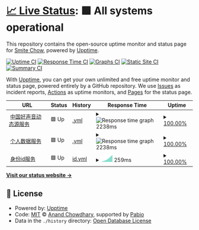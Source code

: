 # [📈 Live Status](https://status.hukoubook.com): <!--live status--> **🟩 All systems operational**

This repository contains the open-source uptime monitor and status page for [Smite Chow](https://www.smitechow.com), powered by [Upptime](https://github.com/upptime/upptime).

[![Uptime CI](https://github.com/lovemyliwu/uptime/workflows/Uptime%20CI/badge.svg)](https://github.com/lovemyliwu/uptime/actions?query=workflow%3A%22Uptime+CI%22)
[![Response Time CI](https://github.com/lovemyliwu/uptime/workflows/Response%20Time%20CI/badge.svg)](https://github.com/lovemyliwu/uptime/actions?query=workflow%3A%22Response+Time+CI%22)
[![Graphs CI](https://github.com/lovemyliwu/uptime/workflows/Graphs%20CI/badge.svg)](https://github.com/lovemyliwu/uptime/actions?query=workflow%3A%22Graphs+CI%22)
[![Static Site CI](https://github.com/lovemyliwu/uptime/workflows/Static%20Site%20CI/badge.svg)](https://github.com/lovemyliwu/uptime/actions?query=workflow%3A%22Static+Site+CI%22)
[![Summary CI](https://github.com/lovemyliwu/uptime/workflows/Summary%20CI/badge.svg)](https://github.com/lovemyliwu/uptime/actions?query=workflow%3A%22Summary+CI%22)

With [Upptime](https://upptime.js.org), you can get your own unlimited and free uptime monitor and status page, powered entirely by a GitHub repository. We use [Issues](https://github.com/lovemyliwu/uptime/issues) as incident reports, [Actions](https://github.com/lovemyliwu/uptime/actions) as uptime monitors, and [Pages](https://status.hukoubook.com) for the status page.

<!--start: status pages-->
<!-- This summary is generated by Upptime (https://github.com/upptime/upptime) -->
<!-- Do not edit this manually, your changes will be overwritten -->
<!-- prettier-ignore -->
| URL | Status | History | Response Time | Uptime |
| --- | ------ | ------- | ------------- | ------ |
| <img alt="" src="https://icons.duckduckgo.com/ip3/feedg.hukoubook.com.ico" height="13"> [中国好声音动态源服务](https://feedg.hukoubook.com/.well-known/did.json) | 🟩 Up | [.yml](https://github.com/lovemyliwu/uptime/commits/HEAD/history/.yml) | <details><summary><img alt="Response time graph" src="./graphs//response-time-week.png" height="20"> 2238ms</summary><br><a href="https://status.hukoubook.com/history/"><img alt="Response time 2238" src="https://img.shields.io/endpoint?url=https%3A%2F%2Fraw.githubusercontent.com%2Flovemyliwu%2Fuptime%2FHEAD%2Fapi%2F%2Fresponse-time.json"></a><br><a href="https://status.hukoubook.com/history/"><img alt="24-hour response time 2238" src="https://img.shields.io/endpoint?url=https%3A%2F%2Fraw.githubusercontent.com%2Flovemyliwu%2Fuptime%2FHEAD%2Fapi%2F%2Fresponse-time-day.json"></a><br><a href="https://status.hukoubook.com/history/"><img alt="7-day response time 2238" src="https://img.shields.io/endpoint?url=https%3A%2F%2Fraw.githubusercontent.com%2Flovemyliwu%2Fuptime%2FHEAD%2Fapi%2F%2Fresponse-time-week.json"></a><br><a href="https://status.hukoubook.com/history/"><img alt="30-day response time 2238" src="https://img.shields.io/endpoint?url=https%3A%2F%2Fraw.githubusercontent.com%2Flovemyliwu%2Fuptime%2FHEAD%2Fapi%2F%2Fresponse-time-month.json"></a><br><a href="https://status.hukoubook.com/history/"><img alt="1-year response time 2238" src="https://img.shields.io/endpoint?url=https%3A%2F%2Fraw.githubusercontent.com%2Flovemyliwu%2Fuptime%2FHEAD%2Fapi%2F%2Fresponse-time-year.json"></a></details> | <details><summary><a href="https://status.hukoubook.com/history/">100.00%</a></summary><a href="https://status.hukoubook.com/history/"><img alt="All-time uptime 100.00%" src="https://img.shields.io/endpoint?url=https%3A%2F%2Fraw.githubusercontent.com%2Flovemyliwu%2Fuptime%2FHEAD%2Fapi%2F%2Fuptime.json"></a><br><a href="https://status.hukoubook.com/history/"><img alt="24-hour uptime 100.00%" src="https://img.shields.io/endpoint?url=https%3A%2F%2Fraw.githubusercontent.com%2Flovemyliwu%2Fuptime%2FHEAD%2Fapi%2F%2Fuptime-day.json"></a><br><a href="https://status.hukoubook.com/history/"><img alt="7-day uptime 100.00%" src="https://img.shields.io/endpoint?url=https%3A%2F%2Fraw.githubusercontent.com%2Flovemyliwu%2Fuptime%2FHEAD%2Fapi%2F%2Fuptime-week.json"></a><br><a href="https://status.hukoubook.com/history/"><img alt="30-day uptime 100.00%" src="https://img.shields.io/endpoint?url=https%3A%2F%2Fraw.githubusercontent.com%2Flovemyliwu%2Fuptime%2FHEAD%2Fapi%2F%2Fuptime-month.json"></a><br><a href="https://status.hukoubook.com/history/"><img alt="1-year uptime 100.00%" src="https://img.shields.io/endpoint?url=https%3A%2F%2Fraw.githubusercontent.com%2Flovemyliwu%2Fuptime%2FHEAD%2Fapi%2F%2Fuptime-year.json"></a></details>
| <img alt="" src="https://icons.duckduckgo.com/ip3/network.hukoubook.com.ico" height="13"> [个人数据服务](https://network.hukoubook.com/xrpc/_health) | 🟩 Up | [.yml](https://github.com/lovemyliwu/uptime/commits/HEAD/history/.yml) | <details><summary><img alt="Response time graph" src="./graphs//response-time-week.png" height="20"> 2238ms</summary><br><a href="https://status.hukoubook.com/history/"><img alt="Response time 2238" src="https://img.shields.io/endpoint?url=https%3A%2F%2Fraw.githubusercontent.com%2Flovemyliwu%2Fuptime%2FHEAD%2Fapi%2F%2Fresponse-time.json"></a><br><a href="https://status.hukoubook.com/history/"><img alt="24-hour response time 2238" src="https://img.shields.io/endpoint?url=https%3A%2F%2Fraw.githubusercontent.com%2Flovemyliwu%2Fuptime%2FHEAD%2Fapi%2F%2Fresponse-time-day.json"></a><br><a href="https://status.hukoubook.com/history/"><img alt="7-day response time 2238" src="https://img.shields.io/endpoint?url=https%3A%2F%2Fraw.githubusercontent.com%2Flovemyliwu%2Fuptime%2FHEAD%2Fapi%2F%2Fresponse-time-week.json"></a><br><a href="https://status.hukoubook.com/history/"><img alt="30-day response time 2238" src="https://img.shields.io/endpoint?url=https%3A%2F%2Fraw.githubusercontent.com%2Flovemyliwu%2Fuptime%2FHEAD%2Fapi%2F%2Fresponse-time-month.json"></a><br><a href="https://status.hukoubook.com/history/"><img alt="1-year response time 2238" src="https://img.shields.io/endpoint?url=https%3A%2F%2Fraw.githubusercontent.com%2Flovemyliwu%2Fuptime%2FHEAD%2Fapi%2F%2Fresponse-time-year.json"></a></details> | <details><summary><a href="https://status.hukoubook.com/history/">100.00%</a></summary><a href="https://status.hukoubook.com/history/"><img alt="All-time uptime 100.00%" src="https://img.shields.io/endpoint?url=https%3A%2F%2Fraw.githubusercontent.com%2Flovemyliwu%2Fuptime%2FHEAD%2Fapi%2F%2Fuptime.json"></a><br><a href="https://status.hukoubook.com/history/"><img alt="24-hour uptime 100.00%" src="https://img.shields.io/endpoint?url=https%3A%2F%2Fraw.githubusercontent.com%2Flovemyliwu%2Fuptime%2FHEAD%2Fapi%2F%2Fuptime-day.json"></a><br><a href="https://status.hukoubook.com/history/"><img alt="7-day uptime 100.00%" src="https://img.shields.io/endpoint?url=https%3A%2F%2Fraw.githubusercontent.com%2Flovemyliwu%2Fuptime%2FHEAD%2Fapi%2F%2Fuptime-week.json"></a><br><a href="https://status.hukoubook.com/history/"><img alt="30-day uptime 100.00%" src="https://img.shields.io/endpoint?url=https%3A%2F%2Fraw.githubusercontent.com%2Flovemyliwu%2Fuptime%2FHEAD%2Fapi%2F%2Fuptime-month.json"></a><br><a href="https://status.hukoubook.com/history/"><img alt="1-year uptime 100.00%" src="https://img.shields.io/endpoint?url=https%3A%2F%2Fraw.githubusercontent.com%2Flovemyliwu%2Fuptime%2FHEAD%2Fapi%2F%2Fuptime-year.json"></a></details>
| <img alt="" src="https://icons.duckduckgo.com/ip3/smite.hukoubook.com.ico" height="13"> [身份id服务](https://smite.hukoubook.com/.well-known/did.json) | 🟩 Up | [id.yml](https://github.com/lovemyliwu/uptime/commits/HEAD/history/id.yml) | <details><summary><img alt="Response time graph" src="./graphs/id/response-time-week.png" height="20"> 259ms</summary><br><a href="https://status.hukoubook.com/history/id"><img alt="Response time 259" src="https://img.shields.io/endpoint?url=https%3A%2F%2Fraw.githubusercontent.com%2Flovemyliwu%2Fuptime%2FHEAD%2Fapi%2Fid%2Fresponse-time.json"></a><br><a href="https://status.hukoubook.com/history/id"><img alt="24-hour response time 259" src="https://img.shields.io/endpoint?url=https%3A%2F%2Fraw.githubusercontent.com%2Flovemyliwu%2Fuptime%2FHEAD%2Fapi%2Fid%2Fresponse-time-day.json"></a><br><a href="https://status.hukoubook.com/history/id"><img alt="7-day response time 259" src="https://img.shields.io/endpoint?url=https%3A%2F%2Fraw.githubusercontent.com%2Flovemyliwu%2Fuptime%2FHEAD%2Fapi%2Fid%2Fresponse-time-week.json"></a><br><a href="https://status.hukoubook.com/history/id"><img alt="30-day response time 259" src="https://img.shields.io/endpoint?url=https%3A%2F%2Fraw.githubusercontent.com%2Flovemyliwu%2Fuptime%2FHEAD%2Fapi%2Fid%2Fresponse-time-month.json"></a><br><a href="https://status.hukoubook.com/history/id"><img alt="1-year response time 259" src="https://img.shields.io/endpoint?url=https%3A%2F%2Fraw.githubusercontent.com%2Flovemyliwu%2Fuptime%2FHEAD%2Fapi%2Fid%2Fresponse-time-year.json"></a></details> | <details><summary><a href="https://status.hukoubook.com/history/id">100.00%</a></summary><a href="https://status.hukoubook.com/history/id"><img alt="All-time uptime 100.00%" src="https://img.shields.io/endpoint?url=https%3A%2F%2Fraw.githubusercontent.com%2Flovemyliwu%2Fuptime%2FHEAD%2Fapi%2Fid%2Fuptime.json"></a><br><a href="https://status.hukoubook.com/history/id"><img alt="24-hour uptime 100.00%" src="https://img.shields.io/endpoint?url=https%3A%2F%2Fraw.githubusercontent.com%2Flovemyliwu%2Fuptime%2FHEAD%2Fapi%2Fid%2Fuptime-day.json"></a><br><a href="https://status.hukoubook.com/history/id"><img alt="7-day uptime 100.00%" src="https://img.shields.io/endpoint?url=https%3A%2F%2Fraw.githubusercontent.com%2Flovemyliwu%2Fuptime%2FHEAD%2Fapi%2Fid%2Fuptime-week.json"></a><br><a href="https://status.hukoubook.com/history/id"><img alt="30-day uptime 100.00%" src="https://img.shields.io/endpoint?url=https%3A%2F%2Fraw.githubusercontent.com%2Flovemyliwu%2Fuptime%2FHEAD%2Fapi%2Fid%2Fuptime-month.json"></a><br><a href="https://status.hukoubook.com/history/id"><img alt="1-year uptime 100.00%" src="https://img.shields.io/endpoint?url=https%3A%2F%2Fraw.githubusercontent.com%2Flovemyliwu%2Fuptime%2FHEAD%2Fapi%2Fid%2Fuptime-year.json"></a></details>

<!--end: status pages-->

[**Visit our status website →**](https://status.hukoubook.com)

## 📄 License

- Powered by: [Upptime](https://github.com/upptime/upptime)
- Code: [MIT](./LICENSE) © [Anand Chowdhary](https://anandchowdhary.com), supported by [Pabio](https://pabio.com)
- Data in the `./history` directory: [Open Database License](https://opendatacommons.org/licenses/odbl/1-0/)
